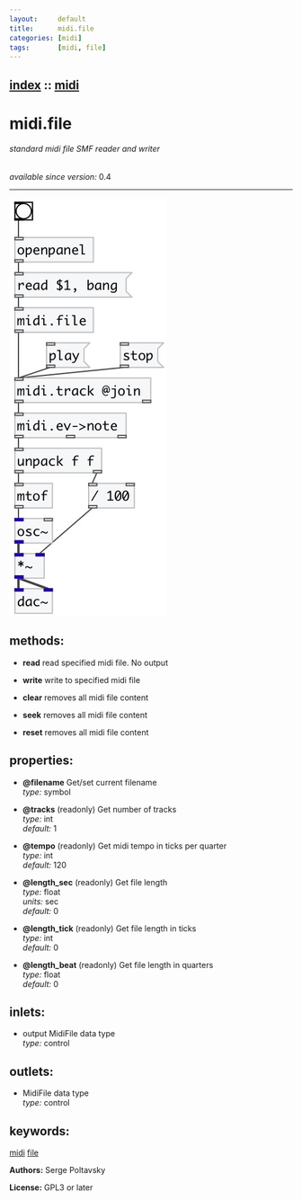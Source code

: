 ```yaml
---
layout:     default
title:      midi.file
categories: [midi]
tags:       [midi, file]
---
```

[index](index.html) :: [midi](category_midi.html)
---

# midi.file

###### standard midi file SMF reader and writer

*available since version:* 0.4

---




[![example](../examples/img/midi.file.jpg)](../examples/pd/midi.file.pd)





## methods:

* **read**
read specified midi file. No output<br>

* **write**
write to specified midi file<br>

* **clear**
removes all midi file content<br>

* **seek**
removes all midi file content<br>

* **reset**
removes all midi file content<br>




## properties:

* **@filename** 
Get/set current filename<br>
_type:_ symbol<br>

* **@tracks** (readonly)
Get number of tracks<br>
_type:_ int<br>
_default:_ 1<br>

* **@tempo** (readonly)
Get midi tempo in ticks per quarter<br>
_type:_ int<br>
_default:_ 120<br>

* **@length_sec** (readonly)
Get file length<br>
_type:_ float<br>
_units:_ sec<br>
_default:_ 0<br>

* **@length_tick** (readonly)
Get file length in ticks<br>
_type:_ int<br>
_default:_ 0<br>

* **@length_beat** (readonly)
Get file length in quarters<br>
_type:_ float<br>
_default:_ 0<br>



## inlets:

* output MidiFile data type<br>
_type:_ control



## outlets:

* MidiFile data type<br>
_type:_ control



## keywords:

[midi](keywords/midi.html)
[file](keywords/file.html)






**Authors:** Serge Poltavsky




**License:** GPL3 or later





